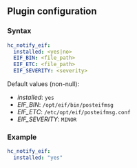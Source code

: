 ## Plugin configuration

### Syntax

```yaml
hc_notify_eif:
  installed: <yes|no>
  EIF_BIN: <file_path>
  EIF_ETC: <file_path>
  EIF_SEVERITY: <severity>
```

Default values (non-null):
* *installed*: `yes`
* *EIF_BIN*: `/opt/eif/bin/posteifmsg`
* *EIF_ETC*: `/etc/opt/eif/posteifmsg.conf`
* *EIF_SEVERITY*: `MINOR`

### Example

```yaml
hc_notify_eif:
  installed: "yes"
```
